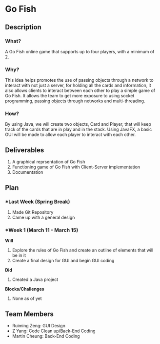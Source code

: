 # Go Fish
## Description
### What?
A Go Fish online game that supports up to four players, with a minimum of 2. 
### Why?
This idea helps promotes the use of passing objects through a network to interact with not just a server, for holding all the cards and information, it also allows clients to interact between each other to play a simple game of Go Fish. It allows the team to get more exposure to using socket programming, passing objects through networks and multi-threading.
### How?
By using Java, we will create two objects, Card and Player, that will keep track of the cards that are in play and in the stack. Using JavaFX, a basic GUI will be made to allow each player to interact with each other.
## Deliverables
1. A graphical reprsentation of Go Fish
2. Functioning game of Go Fish with Client-Server implementation
3. Documentation 
## Plan

### *Last Week (Spring Break)
1. Made Git Repository
2. Came up with a general design

### *Week 1 (March 11 - March 15)
**Will**
1. Explore the rules of Go Fish and create an outline of elements that will be in it
2. Create a final design for GUI and begin GUI coding

**Did**
1. Created a Java project

**Blocks/Challenges**
1. None as of yet

## Team Members
- Ruiming Zeng: GUI Design
- Z Yang: Code Clean up/Back-End Coding
- Martin Cheung: Back-End Coding
